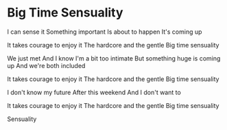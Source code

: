 # Big Time Sensuality

I can sense it
Something important
Is about to happen
It's coming up

It takes courage to enjoy it
The hardcore and the gentle
Big time sensuality

We just met
And I know I'm a bit too intimate
But something huge is coming up
And we're both included

It takes courage to enjoy it
The hardcore and the gentle
Big time sensuality

I don't know my future
After this weekend
And I don't want to

It takes courage to enjoy it
The hardcore and the gentle
Big time sensuality

Sensuality
